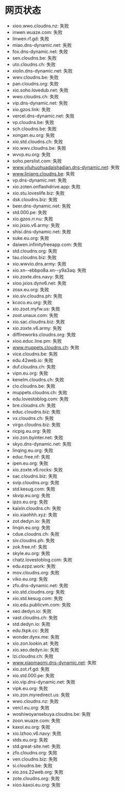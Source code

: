 # 网页状态
- xioo.wwo.cloudns.nz: 失败
- inwen.wuaze.com: 失败
- linwen.rf.gd: 失败
- miao.dns-dynamic.net: 失败
- fox.dns-dynamic.net: 失败
- sen.cloudns.be: 失败
- uto.cloudns.ch: 失败
- xiolin.dns-dynamic.net: 失败
- wwv.cloudns.be: 失败
- pan.cloudns.org: 失败
- xio.soho.lovedub.net: 失败
- wwo.cloudns.ch: 失败
- vip.dns-dynamic.net: 失败
- xio.gzos.link: 失败
- vercel.dns-dynamic.net: 失败
- vp.cloudns.be: 失败
- sch.cloudns.be: 失败
- xongan.eu.org: 失败
- xio.std.cloudns.ch: 失败
- xio.wwv.cloudns.be: 失败
- wvvp.eu.org: 失败
- soho.perslist.com: 失败
- www.yiluhuohuadaishadian.dns-dynamic.net: 失败
- www.liniang.cloudns.be: 失败
- vp.dns-dynamic.net: 失败
- xio.zoten.onflashdrive.app: 失败
- xio.stu.loveslife.biz: 失败
- dsk.cloudns.biz: 失败
- beer.dns-dynamic.net: 失败
- std.000.pe: 失败
- xio.gzos.rr.nu: 失败
- xio.jxsio.v6.army: 失败
- shisi.dns-dynamic.net: 失败
- suke.eu.org: 失败
- daiwen.infinityfreeapp.com: 失败
- std.cloudns.org: 失败
- tau.cloudns.biz: 失败
- xio.wwvio.dns.army: 失败
- xio.xn--ebbpo8a.xn--y9a3aq: 失败
- xio.zoxte.dns.navy: 失败
- xioo.jxios.dynv6.net: 失败
- zosx.eu.org: 失败
- xio.siv.cloudns.ph: 失败
- kcoco.eu.org: 失败
- xio.zoot.myfw.us: 失败
- zoot.unaux.com: 失败
- xio.sac.cloudns.biz: 失败
- xio.zoxte.v6.army: 失败
- diffireworks.cloudns.org: 失败
- xioo.educ.line.pm: 失败
- www.muppets.cloudns.ch: 失败
- vice.cloudns.be: 失败
- edu.42web.io: 失败
- duf.cloudns.ch: 失败
- vipn.eu.org: 失败
- kenelm.cloudns.ch: 失败
- clo.cloudns.be: 失败
- muppets.cloudns.ch: 失败
- edu.lovestoblog.com: 失败
- bre.cloudns.ch: 失败
- educ.cloudns.biz: 失败
- vx.cloudns.ch: 失败
- virgo.cloudns.biz: 失败
- ricpig.eu.org: 失败
- xio.zon.byinter.net: 失败
- skyo.dns-dynamic.net: 失败
- linqing.eu.org: 失败
- educ.free.nf: 失败
- ipen.eu.org: 失败
- xio.zoxte.v6.rocks: 失败
- sac.cloudns.biz: 失败
- svip.cloudns.org: 失败
- std.kesug.com: 失败
- skvip.eu.org: 失败
- ipzo.eu.org: 失败
- kaixin.cloudns.ch: 失败
- xio.xiaohhh.xyz: 失败
- zot.dedyn.io: 失败
- linqin.eu.org: 失败
- cdue.cloudns.ch: 失败
- siv.cloudns.ph: 失败
- zok.free.nf: 失败
- skyle.eu.org: 失败
- chatz.lovestoblog.com: 失败
- edu.ezpz.work: 失败
- mov.cloudns.org: 失败
- viko.eu.org: 失败
- zfo.dns-dynamic.net: 失败
- xio.std.cloudns.org: 失败
- xio.std.kesug.com: 失败
- xio.edu.publicvm.com: 失败
- xeo.dedyn.io: 失败
- vast.cloudns.ch: 失败
- std.dedyn.io: 失败
- edu.tkpk.cc: 失败
- wonder.dynx.me: 失败
- xio.zon.lookin.at: 失败
- xio.xeo.dedyn.io: 失败
- lzi.cloudns.ch: 失败
- www.xiaomaomi.dns-dynamic.net: 失败
- xio.zot.rf.gd: 失败
- xio.std.000.pe: 失败
- xio.vip.dns-dynamic.net: 失败
- vipk.eu.org: 失败
- xio.zon.myredirect.us: 失败
- wwo.cloudns.nz: 失败
- vercl.eu.org: 失败
- woshiwoyansebuya.cloudns.be: 失败
- zoon.wuaze.com: 失败
- kaxoi.eu.org: 失败
- xio.lzhoo.v6.navy: 失败
- stds.eu.org: 失败
- std.great-site.net: 失败
- zfo.cloudns.org: 失败
- ven.cloudns.biz: 失败
- si.cloudns.be: 失败
- xio.zos.22web.org: 失败
- zote.cloudns.org: 失败
- xioo.kaxoi.eu.org: 失败
